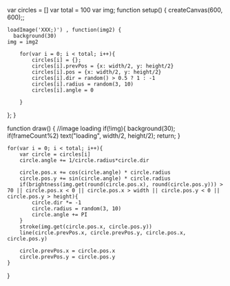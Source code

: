 var circles = []
var total = 100
var img;
function setup() {
	createCanvas(600, 600);;
	
	loadImage('XXX;)') , function(img2) {
	  background(30)
    img = img2

		for(var i = 0; i < total; i++){
			circles[i] = {};
			circles[i].prevPos = {x: width/2, y: height/2}
			circles[i].pos = {x: width/2, y: height/2}
			circles[i].dir = random() > 0.5 ? 1 : -1
			circles[i].radius = random(3, 10)
			circles[i].angle = 0
			
		}
  };
}

function draw() {
	//image loading
  if(!img){
	 background(30);
   if(frameCount%2) text("loading", width/2, height/2);
   return;
  }
	
	for(var i = 0; i < total; i++){
		var circle = circles[i]
		circle.angle += 1/circle.radius*circle.dir

		circle.pos.x += cos(circle.angle) * circle.radius
		circle.pos.y += sin(circle.angle) * circle.radius
		if(brightness(img.get(round(circle.pos.x), round(circle.pos.y))) > 70 || circle.pos.x < 0 || circle.pos.x > width || circle.pos.y < 0 || circle.pos.y > height){
			circle.dir *= -1
			circle.radius = random(3, 10)
			circle.angle += PI
		}
		stroke(img.get(circle.pos.x, circle.pos.y))
		line(circle.prevPos.x, circle.prevPos.y, circle.pos.x, circle.pos.y)

		circle.prevPos.x = circle.pos.x
		circle.prevPos.y = circle.pos.y
	}
}
